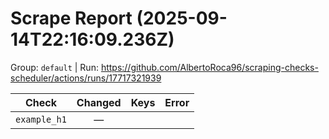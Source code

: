 # Scrape Report (2025-09-14T22:16:09.236Z)

Group: `default`  |  Run: https://github.com/AlbertoRoca96/scraping-checks-scheduler/actions/runs/17717321939

| Check | Changed | Keys | Error |
|---|:---:|:--|:--|
| `example_h1` | — |  |  |
